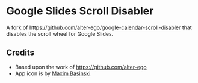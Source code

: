 # Google Slides Scroll Disabler

A fork of https://github.com/alter-ego/google-calendar-scroll-disabler that
disables the scroll wheel for Google Slides.

## Credits
- Based upon the work of https://github.com/alter-ego
- App icon is by [Maxim Basinski](https://www.iconfinder.com/vasabii)

